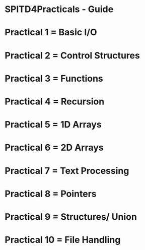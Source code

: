 #                                 SPITD4Practicals - Guide
# 
# Practical 1 = Basic I/O
# Practical 2 = Control Structures
# Practical 3 = Functions
# Practical 4 = Recursion
# Practical 5 = 1D Arrays
# Practical 6 = 2D Arrays
# Practical 7 = Text Processing
# Practical 8 = Pointers
# Practical 9 = Structures/ Union
# Practical 10 = File Handling

